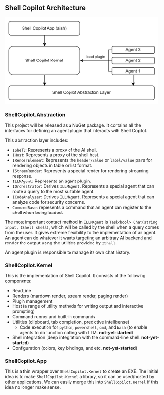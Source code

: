 ## Shell Copilot Architecture

<img src="./assets/shell-copilot-overall-arch.png" alt="shell-copilot" width="500"/>

### ShellCopilot.Abstraction

This project will be released as a NuGet package.
It contains all the interfaces for defining an agent plugin that interacts with Shell Copilot.

This abstraction layer includes:

- `IShell`: Represents a proxy of the AI shell.
- `IHost`: Represents a proxy of the shell host.
- `IRenderElement`: Represents the `header/value` or `label/value` pairs for rendering objects in table or list format.
- `IStreamRender`: Represents a special render for rendering streaming response.
- `ILLMAgent`: Represents an agent plugin.
- `IOrchestrator`: Derives `ILLMAgent`. Represents a special agent that can route a query to the most suitable agent.
- `ICodeAnalyzer`: Derives `ILLMAgent`. Represents a special agent that can analyze code for security concerns.
- `CommandBase`: represents a command that an agent can register to the shell when being loaded.

The most important contact method in `ILLMAgent` is `Task<bool> Chat(string input, IShell shell)`,
which will be called by the shell when a query comes from the user.
It gives extreme flexibility to the implementation of an agent.
An agent can do whatever it wants targeting an arbitrary AI backend and render the output using the utilities provided by `IShell`.

An agent plugin is responsible to manage its own chat history.

### ShellCopilot.Kernel

This is the implementation of Shell Copilot. It consists of the following components:

- ReadLine
- Renders (mardown render, stream render, paging render)
- Plugin management
- Host (a range of utility methods for writing output and interactive prompting)
- Command runner and built-in commands
- Utilities (clipboard, tab completion, predictive intellisense)
    - Code execution for `python`, `powershell`, `cmd`, and `bash` (to enable agents to do function calling with LLM. **not-yet-started**)
- Shell integration (deep integration with the command-line shell. **not-yet-started**)
- Configuration (colors, key bindings, and etc. **not-yet-started**)

### ShellCopilot.App

This is a thin wrapper over `ShellCopilot.Kernel` to create an EXE.
The initial idea is to make `ShellCopilot.Kernel` a library, so it can be used/hosted by other applications.
We can easily merge this into `ShellCopilot.Kernel` if this idea no longer make sense.
